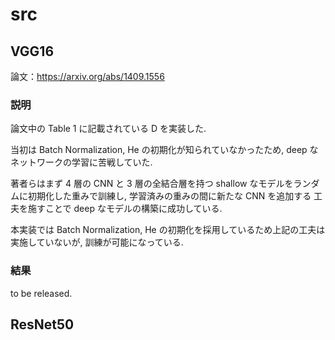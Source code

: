 # src

## VGG16

論文：https://arxiv.org/abs/1409.1556

### 説明

論文中の Table 1 に記載されている D を実装した.

当初は Batch Normalization, He の初期化が知られていなかったため,
deep なネットワークの学習に苦戦していた.

著者らはまず 4 層の CNN と 3 層の全結合層を持つ shallow なモデルをランダムに初期化した重みで訓練し, 学習済みの重みの間に新たな CNN を追加する 工夫を施すことで deep なモデルの構築に成功している.

本実装では Batch Normalization, He の初期化を採用しているため上記の工夫は実施していないが, 訓練が可能になっている.

### 結果

to be released.

## ResNet50
